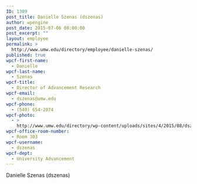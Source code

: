 ```yaml
---
ID: 1309
post_title: Danielle Szenas (dszenas)
author: wpengine
post_date: 2015-07-06 08:00:00
post_excerpt: ""
layout: employee
permalink: >
  http://www.umw.edu/directory/employee/danielle-szenas/
published: true
wpcf-first-name:
  - Danielle
wpcf-last-name:
  - Szenas
wpcf-title:
  - Director of Advancement Research
wpcf-email:
  - dszenas@umw.edu
wpcf-phone:
  - (540) 654-2074
wpcf-photo:
  - >
    http://www.umw.edu/directory/wp-content/uploads/sites/4/2015/08/dszenas.gif
wpcf-office-room-number:
  - Room 303
wpcf-username:
  - dszenas
wpcf-dept:
  - University Advancement
---
```

Danielle Szenas (dszenas)